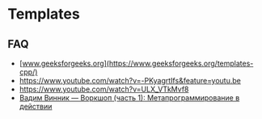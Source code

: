 # Templates

## FAQ

* [www.geeksforgeeks.org](https://www.geeksforgeeks.org/templates-cpp/)
* https://www.youtube.com/watch?v=-PKyagrtIfs&feature=youtu.be
* https://www.youtube.com/watch?v=ULX_VTkMvf8
* [Вадим Винник — Воркшоп (часть 1): Метапрограммирование в действии](https://www.youtube.com/watch?v=MvoBtGuYnk4)

